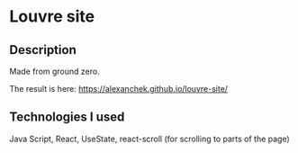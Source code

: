 # Louvre site

## Description

Made from ground zero.

The result is here: https://alexanchek.github.io/louvre-site/

## Technologies I used

Java Script, React, UseState, react-scroll (for scrolling to parts of the page)

